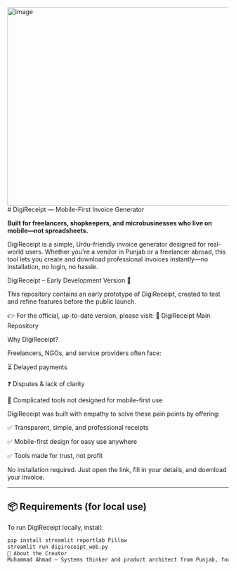 <img width="641" height="451" alt="image" src="https://github.com/user-attachments/assets/a6c24781-60f0-4e96-ab2a-be1a27b08be3" /># DigiReceipt — Mobile-First Invoice Generator

**Built for freelancers, shopkeepers, and microbusinesses who live on mobile—not spreadsheets.**

DigiReceipt is a simple, Urdu-friendly invoice generator designed for real-world users. Whether you're a vendor in Punjab or a freelancer abroad, this tool lets you create and download professional invoices instantly—no installation, no login, no hassle.

DigiReceipt – Early Development Version 🚧

This repository contains an early prototype of DigiReceipt, created to test and refine features before the public launch.

👉 For the official, up-to-date version, please visit:
🔗 DigiReceipt Main Repository

Why DigiReceipt?

Freelancers, NGOs, and service providers often face:

⏳ Delayed payments

❓ Disputes & lack of clarity

📱 Complicated tools not designed for mobile-first use

DigiReceipt was built with empathy to solve these pain points by offering:

✅ Transparent, simple, and professional receipts

✅ Mobile-first design for easy use anywhere

✅ Tools made for trust, not profit

No installation required. Just open the link, fill in your details, and download your invoice.

---

## 📦 Requirements (for local use)

To run DigiReceipt locally, install:

```bash
pip install streamlit reportlab Pillow
streamlit run digireceipt_web.py
🤝 About the Creator
Muhammad Ahmad — Systems thinker and product architect from Punjab, focused on practical relief and mobile-first empowerment. DigiReceipt is part of a broader mission to build tools that fit the lives of real users—not the other way around
